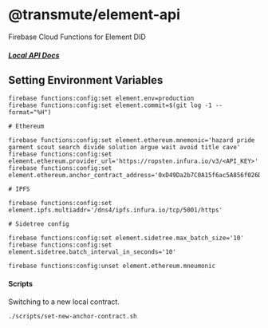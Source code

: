 # @transmute/element-api

Firebase Cloud Functions for Element DID

##### [Local API Docs](http://localhost:5002/element-did/us-central1/main/docs)

## Setting Environment Variables

```
firebase functions:config:set element.env=production
firebase functions:config:set element.commit=$(git log -1 --format="%H")

# Ethereum

firebase functions:config:set element.ethereum.mnemonic='hazard pride garment scout search divide solution argue wait avoid title cave'
firebase functions:config:set element.ethereum.provider_url='https://ropsten.infura.io/v3/<API_KEY>'
firebase functions:config:set element.ethereum.anchor_contract_address='0xD49Da2b7C0A15f6ac5A856f026D68A9B9848D96f'

# IPFS

firebase functions:config:set element.ipfs.multiaddr='/dns4/ipfs.infura.io/tcp/5001/https'

# Sidetree config

firebase functions:config:set element.sidetree.max_batch_size='10'
firebase functions:config:set element.sidetree.batch_interval_in_seconds='10'

firebase functions:config:unset element.ethereum.mneumonic

```

#### Scripts

Switching to a new local contract.

```
./scripts/set-new-anchor-contract.sh
```
